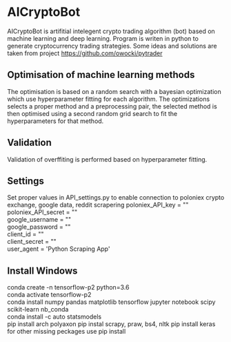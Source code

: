 # AICryptoBot

AICryptoBot is artifitial intelegent crypto trading algorithm (bot) based on machine learning and deep learning. 
Program is writen in python to generate cryptocurrency trading strategies.
Some ideas and solutions are taken from project https://github.com/owocki/pytrader

## Optimisation of machine learning methods
The optimisation is based on a random search with a bayesian optimization which use hyperparameter fitting for each algorithm. 
The optimizations selects a proper method and a preprocessing pair, the selected method is then optimised using a second random grid search to fit the hyperparameters for that method.

## Validation
Validation of overffiting is performed based on hyperparameter fitting.

## Settings
Set proper values in API_settings.py to enable connection to poloniex crypto exchange, google data, reddit scrapering
poloniex_API_key = ""   
poloniex_API_secret = ""    
google_username = ""    
google_password = ""    
client_id = ""    
client_secret = ""    
user_agent = 'Python Scraping App'    

## Install Windows
conda create -n tensorflow-p2 python=3.6   
conda activate tensorflow-p2   
conda install numpy pandas matplotlib tensorflow jupyter notebook scipy scikit-learn nb_conda    
conda install -c auto statsmodels   
pip install arch polyaxon
pip instal scrapy, praw, bs4, nltk
pip install keras  
for other missing peckages use pip install
 
